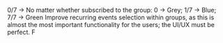 0/7 -> No matter whether subscribed to the group: 0 -> Grey; 1/7 -> Blue; 7/7 -> Green
Improve recurring events selection within groups, as this is almost the most important functionality for the users; the UI/UX must be perfect.
F